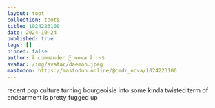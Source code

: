 ```yaml
---
layout: toot
collection: toots
title: 1024223100
date: 2024-10-24
published: true
tags: []
pinned: false
author: ⸸ commander ░ nova ⸸ :~$
avatar: /img/avatar/daemon.jpeg
mastodon: https://mastodon.online/@cmdr_nova/1024223100
---
```


recent pop culture turning bourgeoisie into some kinda twisted term of endearment is pretty fugged up
